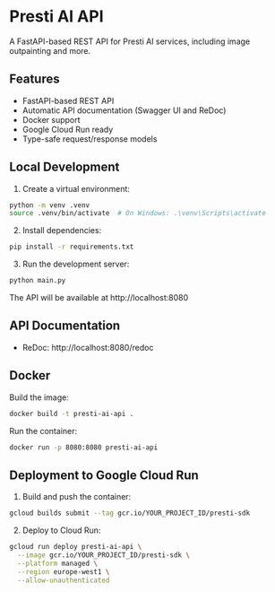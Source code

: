 # Presti AI API

A FastAPI-based REST API for Presti AI services, including image outpainting and more.

## Features

- FastAPI-based REST API
- Automatic API documentation (Swagger UI and ReDoc)
- Docker support
- Google Cloud Run ready
- Type-safe request/response models

## Local Development

1. Create a virtual environment:

```bash
python -m venv .venv
source .venv/bin/activate  # On Windows: .\venv\Scripts\activate
```

2. Install dependencies:

```bash
pip install -r requirements.txt
```

3. Run the development server:

```bash
python main.py
```

The API will be available at http://localhost:8080

## API Documentation

- ReDoc: http://localhost:8080/redoc

## Docker

Build the image:

```bash
docker build -t presti-ai-api .
```

Run the container:

```bash
docker run -p 8080:8080 presti-ai-api
```

## Deployment to Google Cloud Run

1. Build and push the container:

```bash
gcloud builds submit --tag gcr.io/YOUR_PROJECT_ID/presti-sdk
```

2. Deploy to Cloud Run:

```bash
gcloud run deploy presti-ai-api \
  --image gcr.io/YOUR_PROJECT_ID/presti-sdk \
  --platform managed \
  --region europe-west1 \
  --allow-unauthenticated
```
